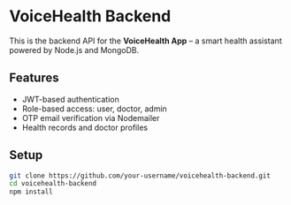 # VoiceHealth Backend

This is the backend API for the **VoiceHealth App** – a smart health assistant powered by Node.js and MongoDB.

## Features
- JWT-based authentication
- Role-based access: user, doctor, admin
- OTP email verification via Nodemailer
- Health records and doctor profiles

## Setup

```bash
git clone https://github.com/your-username/voicehealth-backend.git
cd voicehealth-backend
npm install
